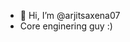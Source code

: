 - 👋 Hi, I’m @arjitsaxena07
- Core enginering guy :)

<!---
arjitsaxena07/arjitsaxena07 is a ✨ special ✨ repository because its `README.md` (this file) appears on your GitHub profile.
You can click the Preview link to take a look at your changes.
--->
